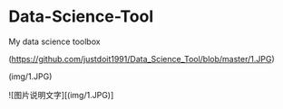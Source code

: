 # Data-Science-Tool
My data science toolbox


(https://github.com/justdoit1991/Data_Science_Tool/blob/master/1.JPG)

(img/1.JPG)



![图片说明文字][(img/1.JPG)]

